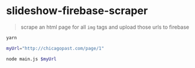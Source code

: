 # slideshow-firebase-scraper

> scrape an html page for all `img` tags and upload those urls to firebase

```sh
yarn

myUrl="http://chicagopast.com/page/1"

node main.js $myUrl
```